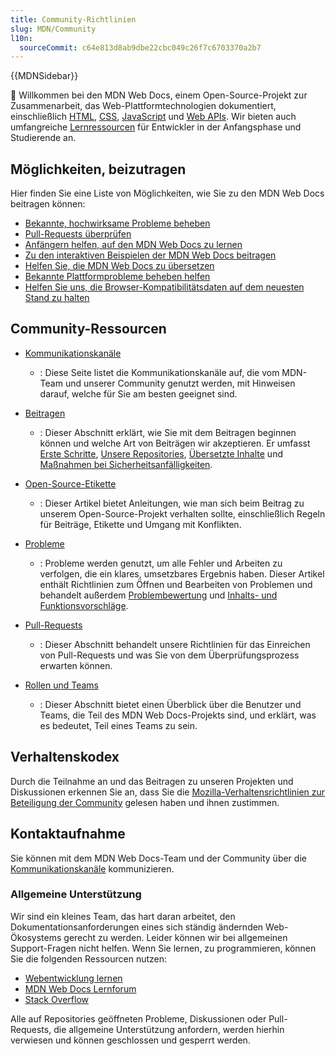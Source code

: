 ```yaml
---
title: Community-Richtlinien
slug: MDN/Community
l10n:
  sourceCommit: c64e813d8ab9dbe22cbc049c26f7c6703370a2b7
---
```


{{MDNSidebar}}

👋 Willkommen bei den MDN Web Docs, einem Open-Source-Projekt zur Zusammenarbeit, das Web-Plattformtechnologien dokumentiert, einschließlich [HTML](/de/docs/Web/HTML), [CSS](/de/docs/Web/CSS), [JavaScript](/de/docs/Web/JavaScript) und [Web APIs](/de/docs/Web/API).
Wir bieten auch umfangreiche [Lernressourcen](/de/docs/Learn) für Entwickler in der Anfangsphase und Studierende an.

## Möglichkeiten, beizutragen

Hier finden Sie eine Liste von Möglichkeiten, wie Sie zu den MDN Web Docs beitragen können:

- [Bekannte, hochwirksame Probleme beheben](https://github.com/orgs/mdn/projects/25/views/1)
- [Pull-Requests überprüfen](/de/docs/MDN/Community/Pull_requests)
- [Anfängern helfen, auf den MDN Web Docs zu lernen](/de/docs/MDN/Community/Learn_forum)
- [Zu den interaktiven Beispielen der MDN Web Docs beitragen](https://github.com/mdn/interactive-examples/blob/main/CONTRIBUTING.md)
- [Helfen Sie, die MDN Web Docs zu übersetzen](/de/docs/MDN/Community/Contributing/Translated_content)
- [Bekannte Plattformprobleme beheben helfen](https://github.com/mdn/yari/issues)
- [Helfen Sie uns, die Browser-Kompatibilitätsdaten auf dem neuesten Stand zu halten](https://github.com/mdn/browser-compat-data)

## Community-Ressourcen

- [Kommunikationskanäle](/de/docs/MDN/Community/Communication_channels)

  - : Diese Seite listet die Kommunikationskanäle auf, die vom MDN-Team und unserer Community genutzt werden, mit Hinweisen darauf, welche für Sie am besten geeignet sind.

- [Beitragen](/de/docs/MDN/Community/Contributing)

  - : Dieser Abschnitt erklärt, wie Sie mit dem Beitragen beginnen können und welche Art von Beiträgen wir akzeptieren.
    Er umfasst [Erste Schritte](/de/docs/MDN/Community/Contributing/Getting_started), [Unsere Repositories](/de/docs/MDN/Community/Contributing/Our_repositories), [Übersetzte Inhalte](/de/docs/MDN/Community/Contributing/Translated_content) und [Maßnahmen bei Sicherheitsanfälligkeiten](/de/docs/MDN/Community/Contributing/Security_vulnerability_response).

- [Open-Source-Etikette](/de/docs/MDN/Community/Open_source_etiquette)

  - : Dieser Artikel bietet Anleitungen, wie man sich beim Beitrag zu unserem Open-Source-Projekt verhalten sollte, einschließlich Regeln für Beiträge, Etikette und Umgang mit Konflikten.

- [Probleme](/de/docs/MDN/Community/Issues)

  - : Probleme werden genutzt, um alle Fehler und Arbeiten zu verfolgen, die ein klares, umsetzbares Ergebnis haben.
    Dieser Artikel enthält Richtlinien zum Öffnen und Bearbeiten von Problemen und behandelt außerdem [Problembewertung](/de/docs/MDN/Community/Issues) und [Inhalts- und Funktionsvorschläge](/de/docs/MDN/Community/Issues/Content_suggestions_feature_proposals).

- [Pull-Requests](/de/docs/MDN/Community/Pull_requests)

  - : Dieser Abschnitt behandelt unsere Richtlinien für das Einreichen von Pull-Requests und was Sie von dem Überprüfungsprozess erwarten können.

- [Rollen und Teams](/de/docs/MDN/Community/Roles_teams)

  - : Dieser Abschnitt bietet einen Überblick über die Benutzer und Teams, die Teil des MDN Web Docs-Projekts sind, und erklärt, was es bedeutet, Teil eines Teams zu sein.

## Verhaltenskodex

Durch die Teilnahme an und das Beitragen zu unseren Projekten und Diskussionen erkennen Sie an, dass Sie die [Mozilla-Verhaltensrichtlinien zur Beteiligung der Community](https://github.com/mdn/mdn-community/blob/main/CODE_OF_CONDUCT.md) gelesen haben und ihnen zustimmen.

## Kontaktaufnahme

Sie können mit dem MDN Web Docs-Team und der Community über die [Kommunikationskanäle](/de/docs/MDN/Community/Communication_channels) kommunizieren.

### Allgemeine Unterstützung

Wir sind ein kleines Team, das hart daran arbeitet, den Dokumentationsanforderungen eines sich ständig ändernden Web-Ökosystems gerecht zu werden.
Leider können wir bei allgemeinen Support-Fragen nicht helfen.
Wenn Sie lernen, zu programmieren, können Sie die folgenden Ressourcen nutzen:

- [Webentwicklung lernen](/de/docs/Learn)
- [MDN Web Docs Lernforum](https://discourse.mozilla.org/c/mdn/learn/250)
- [Stack Overflow](https://stackoverflow.com/questions/)

Alle auf Repositories geöffneten Probleme, Diskussionen oder Pull-Requests, die allgemeine Unterstützung anfordern, werden hierhin verwiesen und können geschlossen und gesperrt werden.
